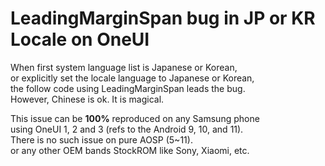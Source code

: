# LeadingMarginSpan bug in JP or KR Locale on OneUI

When first system language list is Japanese or Korean,  
or explicitly set the locale language to Japanese or Korean,  
the follow code using LeadingMarginSpan leads the bug.  
However, Chinese is ok. It is magical.

This issue can be **100%** reproduced on any Samsung phone  
using OneUI 1, 2 and 3 (refs to the Android 9, 10, and 11).  
There is no such issue on pure AOSP (5~11).  
or any other OEM bands StockROM like Sony, Xiaomi, etc.
